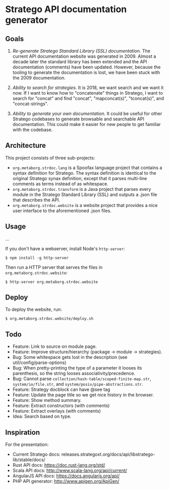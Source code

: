 # Stratego API documentation generator

## Goals

1. _Re-generate Stratego Standard Library (SSL) documentation._ The current API documentation website was generated in 2009. Almost a decade later the standard library has been extended and the API documentation (comments) have been updated. However, because the tooling to generate the documentation is lost, we have been stuck with the 2009 documentation.

2. *Ability to search for strategies.* It is 2018, we want search and we want it now. If I want to know how to "concatenate" things in Stratego, I want to search for "concat" and find "concat", "mapconcat(s)", "tconcat(s)", and "concat-strings".

3. *Ability to generate your own documentation.* It could be useful for other Stratego codebases to generate browsable and searchable API documentation. This could make it easier for new people to get familiar with the codebase.

## Architecture

This project consists of three sub-projects:

- `org.metaborg.strdoc.lang` is a Spoofax language project that contains a syntax definition for Stratego. The syntax definition is identical to the original Stratego synax definition, except that it parses multi-line comments as terms instead of as whitespace.
- `org.metaborg.strdoc.transform` is a Java project that parses every module in the Stratego Standard Library (SSL) and outputs a .json file that describes the API.
- `org.metaborg.strdoc.website` is a website project that provides a nice user interface to the aforementioned .json files.

## Usage

...

If you don't have a webserver, install Node's `http-server`:

```
$ npm install -g http-server
```

Then run a HTTP server that serves the files in `org.metaborg.strdoc.website`:

```
$ http-server org.metaborg.strdoc.website
```

## Deploy

To deploy the website, run:

```
$ org.metaborg.strdoc.website/deploy.sh
```

## Todo

* Feature: Link to source on module page.
* Feature: Improve structure/hierarchy (package -> module -> strategies).
* Bug: Some whitespace gets lost in the description (see util/config/parse-options)
* Bug: When pretty-printing the type of a parameter it looses its parenthesis, so the string looses associativity/precedence.
* Bug: Cannot parse `collection/hash-table/scoped-finite-map.str`, `system/io/file.str`, and `system/posix/pipe-abstractions.str`.
* Feature: Strategy docblock can have @see tag
* Feature: Update the page title so we get nice history in the browser.
* Feature: Show method summary.
* Feature: Extract constructors (with comments)
* Feature: Extract overlays (with comments)
* Idea: Search based on type.

## Inspiration

For the presentation:

- Current Stratego docs: releases.strategoxt.org/docs/api/libstratego-lib/stable/docs/
- Rust API docs: https://doc.rust-lang.org/std/
- Scala API docs: http://www.scala-lang.org/api/current/
- AngularJS API docs: https://docs.angularjs.org/api/
- PHP API generator: http://www.apigen.org/ApiGen/
